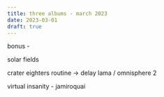 ```yaml
---
title: three albums - march 2023
date: 2023-03-01
draft: true
---
```


bonus -

solar fields

crater eighters routine -> delay lama / omnisphere 2

virtual insanity - jamiroquai